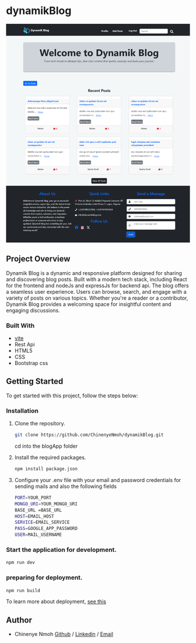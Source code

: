 # dynamikBlog

![Homepage](dynamikBlog.png)

## Project Overview

Dynamik Blog is a dynamic and responsive platform designed for sharing and discovering blog posts. Built with a modern tech stack, including React for the frontend and nodeJs and expressJs for backend api. The blog offers a seamless user experience. Users can browse, search, and engage with a variety of posts on various topics. Whether you're a reader or a contributor, Dynamik Blog provides a welcoming space for insightful content and engaging discussions.

### Built With

- [vite](https://vitejs.dev/guide/)
- Rest Api
- HTML5
- CSS
- Bootstrap css

## Getting Started

To get started with this project, follow the steps below:

### Installation

1. Clone the repository.

   ```sh
   git clone https://github.com/ChinenyeNmoh/dynamikBlog.git
   ```

   cd into the blogApp folder

2. Install the required packages.
   ```sh
   npm install package.json
   ```
3. Configure your .env file with your email and password credentials for sending mails and also the following fields

   ```sh
   PORT=YOUR_PORT
   MONGO_URI=YOUR_MONGO_URI
   BASE_URL =BASE_URL
   HOST=EMAIL_HOST
   SERVICE=EMAIL_SERVICE
   PASS=GOOGLE_APP_PASSWORD
   USER=MAIL_USERNAME

   ```

### Start the application for development.

```sh
npm run dev
```

### preparing for deployment.

```sh
npm run build
```

To learn more about deployment, [see this](https://vitejs.dev/guide/static-deploy.html)

## Author

- Chinenye Nmoh [Github](https://github.com/ChinenyeNmoh/) / [Linkedin](https://www.linkedin.com/in/chinenye-nmoh-88479699/) / [Email](chinenyeumeaku@gmail.com)
